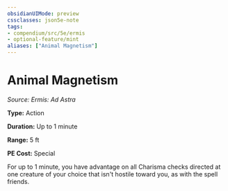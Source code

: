 ```yaml
---
obsidianUIMode: preview
cssclasses: json5e-note
tags:
- compendium/src/5e/ermis
- optional-feature/mint
aliases: ["Animal Magnetism"]
---
```

# Animal Magnetism
*Source: Ermis: Ad Astra* 

**Type:** Action

**Duration:** Up to 1 minute

**Range:** 5 ft

**PE Cost:** Special

For up to 1 minute, you have advantage on all Charisma checks directed at one creature of your choice that isn't hostile toward you, as with the spell friends.